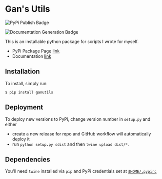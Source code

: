# Gan's Utils

![PyPi Publish Badge](https://github.com/Michael-Tu/ganutils/workflows/Publish%20PyPi%20Package/badge.svg)

![Documentation Generation Badge](https://github.com/Michael-Tu/ganutils/workflows/Automated%20Docs%20Generation/badge.svg)

This is an installable python package for scripts I wrote for myself.

- PyPi Package Page [link](https://pypi.org/project/ganutils/)
- Documentation [link](https://michael-tu.github.io/ganutils/)

## Installation

To install, simply run

```
$ pip install ganutils
```

## Deployment

To deploy new versions to PyPi, change version number in `setup.py` and either

- create a new release for repo and GitHub workflow will automatically deploy it
- run `python setup.py sdist` and then `twine upload dist/*`.

## Dependencies

You'll need `twine` installed via `pip` and PyPi credentials set at [`$HOME/.pypirc`](https://docs.python.org/3.3/distutils/packageindex.html#pypirc)
